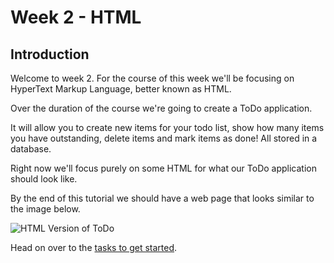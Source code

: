 # Week 2 - HTML

## Introduction

Welcome to week 2. For the course of this week we'll be focusing on HyperText Markup Language, better known as HTML.

Over the duration of the course we're going to create a ToDo application.

It will allow you to create new items for your todo list, show how many items you have outstanding, delete items and mark items as done! All stored in a database.

Right now we'll focus purely on some HTML for what our ToDo application should look like.

By the end of this tutorial we should have a web page that looks similar to the image below.

![HTML Version of ToDo](https://storage.googleapis.com/tech-returners-course/002-html-todoapp.png "HTML Version of ToDo")

Head on over to the [tasks to get started](./docs/TASKS.md).


